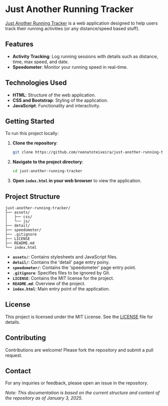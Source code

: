 # Just Another Running Tracker

[Just Another Running Tracker](https://reenatoteixeira.github.io/just-another-running-tracker/) is a web application designed to help users track their running activities (or any distance/speed based stuff).

## Features

- **Activity Tracking**: Log running sessions with details such as distance, time, max speed, and date.
- **Speedometer**: Monitor your running speed in real-time.

## Technologies Used

- **HTML**: Structure of the web application.
- **CSS and Bootstrap**: Styling of the application.
- **JavaScript**: Functionality and interactivity.

## Getting Started

To run this project locally:

1. **Clone the repository**:
   ```bash
   git clone https://github.com/reenatoteixeira/just-another-running-tracker.git
   ```

2. **Navigate to the project directory**:
   ```bash
   cd just-another-running-tracker
   ```

3. **Open `index.html` in your web browser** to view the application.

## Project Structure

```plaintext
just-another-running-tracker/
├── assets/
│   ├── css/
│   └── js/
├── detail/
├── speedometer/
├── .gitignore
├── LICENSE
├── README.md
└── index.html
```

- **`assets/`**: Contains stylesheets and JavaScript files.
- **`detail/`**: Contains the 'detail' page entry poiny.
- **`speedometer/`**: Contains the 'speedometer' page entry point.
- **`.gitignore`**: Specifies files to be ignored by Git.
- **`LICENSE`**: Contains the MIT license for the project.
- **`README.md`**: Overview of the project.
- **`index.html`**: Main entry point of the application.

## License

This project is licensed under the MIT License. See the [LICENSE](https://github.com/reenatoteixeira/just-another-running-tracker/blob/main/LICENSE) file for details.

## Contributing

Contributions are welcome! Please fork the repository and submit a pull request.

## Contact

For any inquiries or feedback, please open an issue in the repository.

*Note: This documentation is based on the current structure and content of the repository as of January 3, 2025.* 
